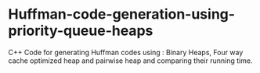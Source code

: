# Huffman-code-generation-using-priority-queue-heaps
C++ Code for generating Huffman codes using : Binary Heaps, Four way cache optimized heap and pairwise heap and comparing their running time.
